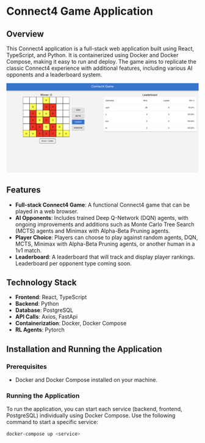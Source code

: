 # Connect4 Game Application

## Overview
This Connect4 application is a full-stack web application built using React, TypeScript, and Python. It is containerized using Docker and Docker Compose, making it easy to run and deploy. The game aims to replicate the classic Connect4 experience with additional features, including various AI opponents and a leaderboard system.

![Connect4 Game Screenshot](assets/pictures/connect4.png)

## Features
- **Full-stack Connect4 Game**: A functional Connect4 game that can be played in a web browser.
- **AI Opponents**: Includes trained Deep Q-Network (DQN) agents, with ongoing improvements and additions such as Monte Carlo Tree Search (MCTS) agents and Minimax with Alpha-Beta Pruning agents.
- **Player Choice**: Players can choose to play against random agents, DQN, MCTS, Minimax with Alpha-Beta Pruning agents, or another human in a 1v1 match. 
- **Leaderboard**: A leaderboard that will track and display player rankings. Leaderboard per opponent type coming soon.

## Technology Stack
- **Frontend**: React, TypeScript
- **Backend**: Python
- **Database**: PostgreSQL
- **API Calls**: Axios, FastApi
- **Containerization**: Docker, Docker Compose
- **RL Agents**: Pytorch

## Installation and Running the Application

### Prerequisites
- Docker and Docker Compose installed on your machine.

### Running the Application
To run the application, you can start each service (backend, frontend, PostgreSQL) individually using Docker Compose. Use the following command to start a specific service:

```bash
docker-compose up <service>
